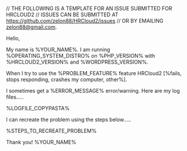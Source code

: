 // THE FOLLOWING IS A TEMPLATE FOR AN ISSUE SUBMITTED FOR HRCLOUD2
// ISSUES CAN BE SUBMITTED AT https://github.com/zelon88/HRCloud2/issues 
// OR BY EMAILING zelon88@gmail.com.



Hello,

My name is %YOUR_NAME%. I am running %OPERATING_SYSTEM_DISTRO% on %PHP_VERSION% with %HRCLOUD2_VERSION% and %WORDPRESS_VERSION%.

When I try to use the %PROBLEM_FEATURE% feature HRCloud2 [%fails, stops responding, crashes my computer, other%].

I sometimes get a %ERROR_MESSAGE% error/warning. Here are my log files.....

%LOGFILE_COPYPASTA%

I can recreate the problem using the steps below.....

%STEPS_TO_RECREATE_PROBLEM%

Thank you!
%YOUR_NAME%
